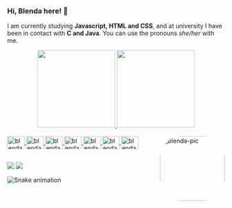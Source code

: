 ### Hi, Blenda here! 🐣
I am currently studying **Javascript, HTML and CSS**, and at university I have been in contact with **C and Java**. 
You can use the pronouns _she/her_ with me. 
<div align="center">
  <a href="https://github.com/blendacosta">
  <img height="180em" src="https://github-readme-stats.vercel.app/api?username=blendacosta&show_icons=true&theme=omni&include_all_commits=true&count_private=true"/>
  <img height="180em" src="https://github-readme-stats.vercel.app/api/top-langs/?username=blendacosta&layout=compact&langs_count=7&theme=omni"/>
</div>
<div style="display: inline_block"><br>
  <img align="center" height="30" width="40" alt="blenda-js" src="https://cdn.jsdelivr.net/gh/devicons/devicon/icons/javascript/javascript-original.svg" />
  <img align="center" height="30" width="40" alt="blenda-html" src="https://cdn.jsdelivr.net/gh/devicons/devicon/icons/html5/html5-original.svg" />
  <img align="center" height="30" width="40" alt="blenda-css" src="https://cdn.jsdelivr.net/gh/devicons/devicon/icons/css3/css3-plain.svg" />
  <img align="center" height="30" width="40" alt="blenda-git" src="https://cdn.jsdelivr.net/gh/devicons/devicon/icons/git/git-plain.svg" />
  <img align="center" height="30" width="40" alt="blenda-c" src="https://cdn.jsdelivr.net/gh/devicons/devicon/icons/c/c-plain.svg" />
  <img align="center" height="30" width="40" alt="blenda-java" src="https://cdn.jsdelivr.net/gh/devicons/devicon/icons/java/java-original.svg" />
  <img align="center" height="30" width="40" alt="blenda-python" src="https://cdn.jsdelivr.net/gh/devicons/devicon/icons/python/python-original.svg" />
  <img align="right" alt="blenda-pic" height="150" style="border-radius:50px;" src="https://cdn.discordapp.com/attachments/899654804719145041/899664730875125770/download20210504112009.png">
</div>
  
 ##
  
<div>
  <a href="https://t.me/blenda_costa" target="_blank"><img src="https://img.shields.io/badge/Telegram-2CA5E0?style=for-the-badge&logo=telegram&logoColor=white" target="_blank"></a>
  <a href="https://www.linkedin.com/in/blenda-costa/" target="_blank"><img src="https://img.shields.io/badge/LinkedIn-0077B5?style=for-the-badge&logo=linkedin&logoColor=white" target="_blank"></a>
</div>
  
 ![Snake animation](https://github.com/blendacosta/blendacosta/blob/output/github-contribution-grid-snake.svg)

